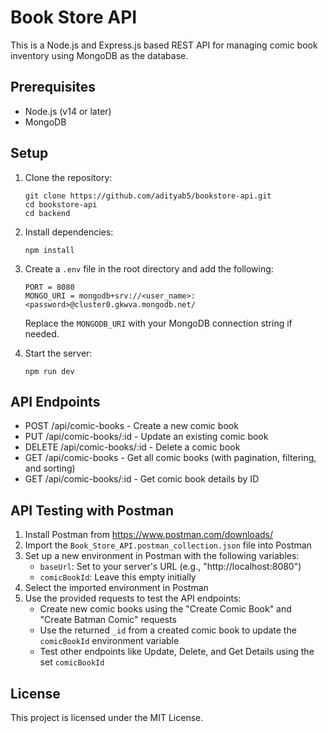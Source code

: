 # Book Store API

This is a Node.js and Express.js based REST API for managing comic book inventory using MongoDB as the database.

## Prerequisites

- Node.js (v14 or later)
- MongoDB

## Setup

1. Clone the repository:
   ```
   git clone https://github.com/adityab5/bookstore-api.git
   cd bookstore-api
   cd backend
   ```

2. Install dependencies:
   ```
   npm install
   ```

3. Create a `.env` file in the root directory and add the following:
   ```
   PORT = 8080
   MONGO_URI = mongodb+srv://<user_name>:<password>@cluster0.gkwva.mongodb.net/
   ```

   Replace the `MONGODB_URI` with your MongoDB connection string if needed.

4. Start the server:
   ```
   npm run dev
   ```

## API Endpoints

- POST /api/comic-books - Create a new comic book
- PUT /api/comic-books/:id - Update an existing comic book
- DELETE /api/comic-books/:id - Delete a comic book
- GET /api/comic-books - Get all comic books (with pagination, filtering, and sorting)
- GET /api/comic-books/:id - Get comic book details by ID

## API Testing with Postman

1. Install Postman from https://www.postman.com/downloads/
2. Import the `Book_Store_API.postman_collection.json` file into Postman
3. Set up a new environment in Postman with the following variables:
   - `baseUrl`: Set to your server's URL (e.g., "http://localhost:8080")
   - `comicBookId`: Leave this empty initially
4. Select the imported environment in Postman
5. Use the provided requests to test the API endpoints:
   - Create new comic books using the "Create Comic Book" and "Create Batman Comic" requests
   - Use the returned `_id` from a created comic book to update the `comicBookId` environment variable
   - Test other endpoints like Update, Delete, and Get Details using the set `comicBookId`

## License

This project is licensed under the MIT License.
